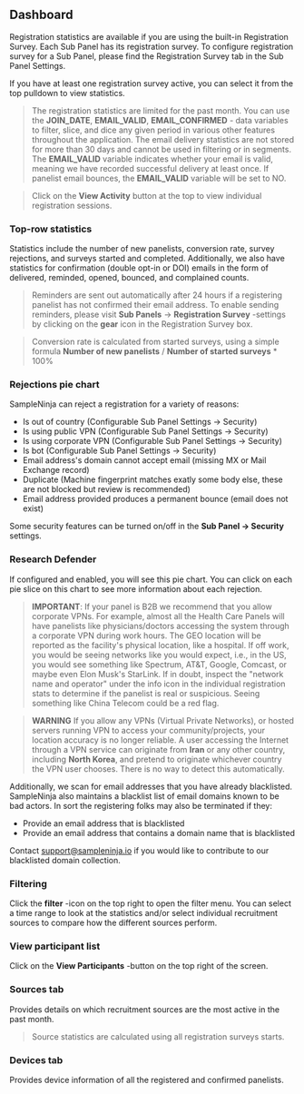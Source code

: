 ## Dashboard

Registration statistics are available if you are using the built-in Registration Survey. Each Sub Panel has its registration survey. To configure registration survey for a Sub Panel, please find the Registration Survey tab in the Sub Panel Settings.

If you have at least one registration survey active, you can select it from the top pulldown to view statistics.

> The registration statistics are limited for the past month. You can use the **JOIN_DATE**, **EMAIL_VALID**, **EMAIL_CONFIRMED** - data variables to filter, slice, and dice any given period in various other features throughout the application. The email delivery statistics are not stored for more than 30 days and cannot be used in filtering or in segments. The **EMAIL_VALID** variable indicates whether your email is valid, meaning we have recorded successful delivery at least once. If panelist email bounces, the **EMAIL_VALID** variable will be set to NO.

> Click on the **View Activity** button at the top to view individual registration sessions.

### Top-row statistics
Statistics include the number of new panelists, conversion rate, survey rejections, and surveys started and completed. Additionally, we also have statistics for confirmation (double opt-in or DOI) emails in the form of delivered, reminded, opened, bounced, and complained counts.

> Reminders are sent out automatically after 24 hours if a registering panelist has not confirmed their email address. To enable sending reminders, please visit **Sub Panels** -> **Registration Survey** -settings by clicking on the **gear** icon in the Registration Survey box.

> Conversion rate is calculated from started surveys, using a simple formula **Number of new panelists** / **Number of started surveys** * 100%

### Rejections pie chart

SampleNinja can reject a registration for a variety of reasons:

- Is out of country (Configurable Sub Panel Settings -> Security)
- Is using public VPN (Configurable Sub Panel Settings -> Security)
- Is using corporate VPN (Configurable Sub Panel Settings -> Security)
- Is bot (Configurable Sub Panel Settings -> Security)
- Email address's domain cannot accept email (missing MX or Mail Exchange record)
- Duplicate (Machine fingerprint matches exatly some body else, these are not blocked but review is recommended)
- Email address provided produces a permanent bounce (email does not exist)

Some security features can be turned on/off in the **Sub Panel -> Security** settings. 

### Research Defender

If configured and enabled, you will see this pie chart. You can click on each pie slice on this chart to see more information about each rejection. 

> **IMPORTANT**: If your panel is B2B we recommend that you allow corporate VPNs. For example, almost all the Health Care Panels will have panelists like physicians/doctors accessing the system through a corporate VPN during work hours. The GEO location will be reported as the facility's physical location, like a hospital. If off work, you would be seeing networks like you would expect, i.e., in the US, you would see something like Spectrum, AT&T, Google, Comcast, or maybe even Elon Musk's StarLink. If in doubt, inspect the "network name and operator" under the info icon in the individual registration stats to determine if the panelist is real or suspicious. Seeing something like China Telecom could be a red flag.

> **WARNING** If you allow any VPNs (Virtual Private Networks), or hosted servers running VPN to access your community/projects, your location accuracy is no longer reliable. A user accessing the Internet through a VPN service can originate from **Iran** or any other country, including **North Korea**, and pretend to originate whichever country the VPN user chooses. There is no way to detect this automatically.

Additionally, we scan for email addresses that you have already blacklisted. SampleNinja also maintains a blacklist list of email domains known to be bad actors. In sort the registering folks may also be terminated if they:

- Provide an email address that is blacklisted
- Provide an email address that contains a domain name that is blacklisted

Contact support@sampleninja.io if you would like to contribute to our blacklisted domain collection. 

### Filtering
Click the **filter** -icon on the top right to open the filter menu. You can select a time range to look at the statistics and/or select individual recruitment sources to compare how the different sources perform. 

### View participant list
Click on the **View Participants** -button on the top right of the screen.

### Sources tab
Provides details on which recruitment sources are the most active in the past month.

> Source statistics are calculated using all registration surveys starts.

### Devices tab
Provides device information of all the registered and confirmed panelists.
